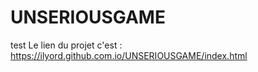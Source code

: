 # UNSERIOUSGAME
test
Le lien du projet c'est : https://ilyord.github.com.io/UNSERIOUSGAME/index.html
